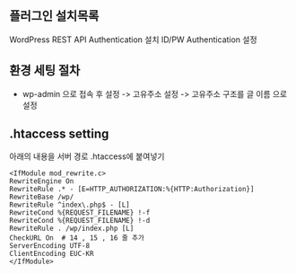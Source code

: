 ## 플러그인 설치목록
	
WordPress REST API Authentication 설치
ID/PW Authentication 설정

## 환경 세팅 절차

- wp-admin 으로 접속 후 설정 -> 고유주소 설정 -> 고유주소 구조를 글 이름 으로 설정

## .htaccess setting 
아래의 내용을 서버 경로 .htaccess에 붙여넣기
```
<IfModule mod_rewrite.c>
RewriteEngine On
RewriteRule .* - [E=HTTP_AUTHORIZATION:%{HTTP:Authorization}]
RewriteBase /wp/
RewriteRule ^index\.php$ - [L]
RewriteCond %{REQUEST_FILENAME} !-f
RewriteCond %{REQUEST_FILENAME} !-d
RewriteRule . /wp/index.php [L]
CheckURL On  # 14 , 15 , 16 줄 추가
ServerEncoding UTF-8 
ClientEncoding EUC-KR 
</IfModule>
```
